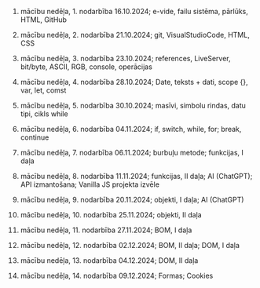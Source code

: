  1. mācību nedēļa, 1. nodarbība 16.10.2024; e-vide, failu sistēma, pārlūks, HTML, GitHub

 2. mācību nedēļa, 2. nodarbība 21.10.2024; git, VisualStudioCode, HTML, CSS

 2. mācību nedēļa, 3. nodarbība 23.10.2024; references, LiveServer, bit/byte, ASCII, RGB, console, operācijas
 3. mācību nedēļa, 4. nodarbība 28.10.2024; Date, teksts + dati, scope {}, var, let, comst

 3. mācību nedēļa, 5. nodarbība 30.10.2024; masīvi, simbolu rindas, datu tipi, cikls while

 4. mācību nedēļa, 6. nodarbība 04.11.2024; if, switch, while, for; break, continue

 4. mācību nedēļa, 7. nodarbība 06.11.2024; burbuļu metode; funkcijas, I daļa

 5. mācību nedēļa, 8. nodarbība 11.11.2024; funkcijas, II daļa; AI (ChatGPT); API izmantošana; Vanilla JS projekta izvēle

 6. mācību nedēļa, 9. nodarbība 20.11.2024; objekti, I daļa; AI (ChatGPT)

 7. mācību nedēļa, 10. nodarbība 25.11.2024; objekti, II daļa

 7. mācību nedēļa, 11. nodarbība 27.11.2024; BOM, I daļa

 8. mācību nedēļa, 12. nodarbība 02.12.2024; BOM, II daļa; DOM, I daļa

 8. mācību nedēļa, 13. nodarbība 04.12.2024; DOM, II daļa

 9. mācību nedēļa, 14. nodarbība 09.12.2024; Formas; Cookies